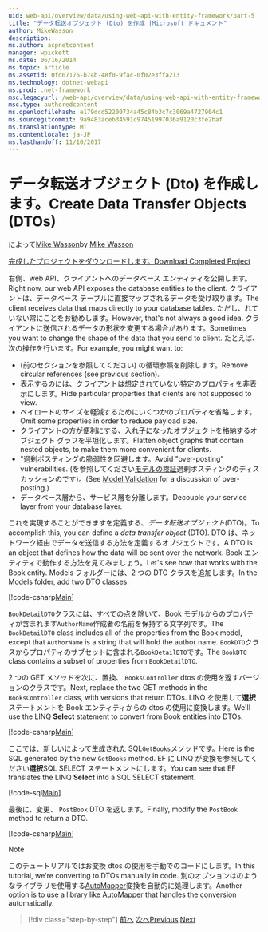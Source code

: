 ```yaml
---
uid: web-api/overview/data/using-web-api-with-entity-framework/part-5
title: "データ転送オブジェクト (Dto) を作成 |Microsoft ドキュメント"
author: MikeWasson
description: 
ms.author: aspnetcontent
manager: wpickett
ms.date: 06/16/2014
ms.topic: article
ms.assetid: 0fd07176-b74b-48f0-9fac-0f02e3ffa213
ms.technology: dotnet-webapi
ms.prod: .net-framework
msc.legacyurl: /web-api/overview/data/using-web-api-with-entity-framework/part-5
msc.type: authoredcontent
ms.openlocfilehash: e179dcd52200734a45c84b3c7c3069a4727904c1
ms.sourcegitcommit: 9a9483aceb34591c97451997036a9120c3fe2baf
ms.translationtype: MT
ms.contentlocale: ja-JP
ms.lasthandoff: 11/10/2017
---
```

<a name="create-data-transfer-objects-dtos"></a><span data-ttu-id="8c48b-102">データ転送オブジェクト (Dto) を作成します。</span><span class="sxs-lookup"><span data-stu-id="8c48b-102">Create Data Transfer Objects (DTOs)</span></span>
====================
<span data-ttu-id="8c48b-103">によって[Mike Wasson](https://github.com/MikeWasson)</span><span class="sxs-lookup"><span data-stu-id="8c48b-103">by [Mike Wasson](https://github.com/MikeWasson)</span></span>

[<span data-ttu-id="8c48b-104">完成したプロジェクトをダウンロードします。</span><span class="sxs-lookup"><span data-stu-id="8c48b-104">Download Completed Project</span></span>](https://github.com/MikeWasson/BookService)

<span data-ttu-id="8c48b-105">右側、web API、クライアントへのデータベース エンティティを公開します。</span><span class="sxs-lookup"><span data-stu-id="8c48b-105">Right now, our web API exposes the database entities to the client.</span></span> <span data-ttu-id="8c48b-106">クライアントは、データベース テーブルに直接マップされるデータを受け取ります。</span><span class="sxs-lookup"><span data-stu-id="8c48b-106">The client receives data that maps directly to your database tables.</span></span> <span data-ttu-id="8c48b-107">ただし、れていない常にことをお勧めします。</span><span class="sxs-lookup"><span data-stu-id="8c48b-107">However, that's not always a good idea.</span></span> <span data-ttu-id="8c48b-108">クライアントに送信されるデータの形状を変更する場合があります。</span><span class="sxs-lookup"><span data-stu-id="8c48b-108">Sometimes you want to change the shape of the data that you send to client.</span></span> <span data-ttu-id="8c48b-109">たとえば、次の操作を行います。</span><span class="sxs-lookup"><span data-stu-id="8c48b-109">For example, you might want to:</span></span>

- <span data-ttu-id="8c48b-110">(前のセクションを参照してください) の循環参照を削除します。</span><span class="sxs-lookup"><span data-stu-id="8c48b-110">Remove circular references (see previous section).</span></span>
- <span data-ttu-id="8c48b-111">表示するのには、クライアントは想定されていない特定のプロパティを非表示にします。</span><span class="sxs-lookup"><span data-stu-id="8c48b-111">Hide particular properties that clients are not supposed to view.</span></span>
- <span data-ttu-id="8c48b-112">ペイロードのサイズを軽減するためにいくつかのプロパティを省略します。</span><span class="sxs-lookup"><span data-stu-id="8c48b-112">Omit some properties in order to reduce payload size.</span></span>
- <span data-ttu-id="8c48b-113">クライアントの方が便利にする、入れ子になったオブジェクトを格納するオブジェクト グラフを平坦化します。</span><span class="sxs-lookup"><span data-stu-id="8c48b-113">Flatten object graphs that contain nested objects, to make them more convenient for clients.</span></span>
- <span data-ttu-id="8c48b-114">"過剰ポスティングの脆弱性を回避します。</span><span class="sxs-lookup"><span data-stu-id="8c48b-114">Avoid "over-posting" vulnerabilities.</span></span> <span data-ttu-id="8c48b-115">(を参照してください[モデルの検証](../../formats-and-model-binding/model-validation-in-aspnet-web-api.md)過剰ポスティングのディスカッションのです)。</span><span class="sxs-lookup"><span data-stu-id="8c48b-115">(See [Model Validation](../../formats-and-model-binding/model-validation-in-aspnet-web-api.md) for a discussion of over-posting.)</span></span>
- <span data-ttu-id="8c48b-116">データベース層から、サービス層を分離します。</span><span class="sxs-lookup"><span data-stu-id="8c48b-116">Decouple your service layer from your database layer.</span></span>

<span data-ttu-id="8c48b-117">これを実現することができますを定義する、*データ転送オブジェクト*(DTO)。</span><span class="sxs-lookup"><span data-stu-id="8c48b-117">To accomplish this, you can define a *data transfer object* (DTO).</span></span> <span data-ttu-id="8c48b-118">DTO は、ネットワーク経由でデータを送信する方法を定義するオブジェクトです。</span><span class="sxs-lookup"><span data-stu-id="8c48b-118">A DTO is an object that defines how the data will be sent over the network.</span></span> <span data-ttu-id="8c48b-119">Book エンティティで動作する方法を見てみましょう。</span><span class="sxs-lookup"><span data-stu-id="8c48b-119">Let's see how that works with the Book entity.</span></span> <span data-ttu-id="8c48b-120">Models フォルダーには、2 つの DTO クラスを追加します。</span><span class="sxs-lookup"><span data-stu-id="8c48b-120">In the Models folder, add two DTO classes:</span></span>

[!code-csharp[Main](part-5/samples/sample1.cs)]

<span data-ttu-id="8c48b-121">`BookDetailDTO`クラスには、すべての点を除いて、Book モデルからのプロパティが含まれます`AuthorName`作成者の名前を保持する文字列です。</span><span class="sxs-lookup"><span data-stu-id="8c48b-121">The `BookDetailDTO` class includes all of the properties from the Book model, except that `AuthorName` is a string that will hold the author name.</span></span> <span data-ttu-id="8c48b-122">`BookDTO`クラスからプロパティのサブセットに含まれる`BookDetailDTO`です。</span><span class="sxs-lookup"><span data-stu-id="8c48b-122">The `BookDTO` class contains a subset of properties from `BookDetailDTO`.</span></span>

<span data-ttu-id="8c48b-123">2 つの GET メソッドを次に、置換、 `BooksController` dtos の使用を返すバージョンのクラスです。</span><span class="sxs-lookup"><span data-stu-id="8c48b-123">Next, replace the two GET methods in the `BooksController` class, with versions that return DTOs.</span></span> <span data-ttu-id="8c48b-124">LINQ を使用して**選択**ステートメントを Book エンティティからの dtos の使用に変換します。</span><span class="sxs-lookup"><span data-stu-id="8c48b-124">We'll use the LINQ **Select** statement to convert from Book entities into DTOs.</span></span>

[!code-csharp[Main](part-5/samples/sample2.cs)]

<span data-ttu-id="8c48b-125">ここでは、新しいによって生成された SQL`GetBooks`メソッドです。</span><span class="sxs-lookup"><span data-stu-id="8c48b-125">Here is the SQL generated by the new `GetBooks` method.</span></span> <span data-ttu-id="8c48b-126">EF に LINQ が変換を参照してください**選択**SQL SELECT ステートメントにします。</span><span class="sxs-lookup"><span data-stu-id="8c48b-126">You can see that EF translates the LINQ **Select** into a SQL SELECT statement.</span></span>

[!code-sql[Main](part-5/samples/sample3.sql)]

<span data-ttu-id="8c48b-127">最後に、変更、 `PostBook` DTO を返します。</span><span class="sxs-lookup"><span data-stu-id="8c48b-127">Finally, modify the `PostBook` method to return a DTO.</span></span>

[!code-csharp[Main](part-5/samples/sample4.cs)]

> [!NOTE]
> <span data-ttu-id="8c48b-128">このチュートリアルではお変換 dtos の使用を手動でのコードにします。</span><span class="sxs-lookup"><span data-stu-id="8c48b-128">In this tutorial, we're converting to DTOs manually in code.</span></span> <span data-ttu-id="8c48b-129">別のオプションはのようなライブラリを使用する[AutoMapper](http://automapper.org/)変換を自動的に処理します。</span><span class="sxs-lookup"><span data-stu-id="8c48b-129">Another option is to use a library like [AutoMapper](http://automapper.org/) that handles the conversion automatically.</span></span>

>[!div class="step-by-step"]
<span data-ttu-id="8c48b-130">[前へ](part-4.md)
[次へ](part-6.md)</span><span class="sxs-lookup"><span data-stu-id="8c48b-130">[Previous](part-4.md)
[Next](part-6.md)</span></span>
